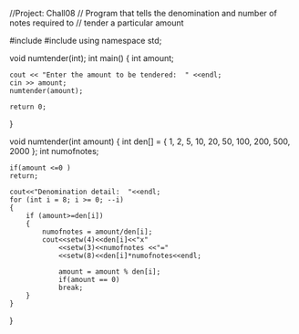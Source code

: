 //Project: Chall08
// Program that tells the denomination and number of notes required to 
// tender a particular amount

#include <iostream>
#include <iomanip>
using namespace std;

void numtender(int);
int main()
{
    int amount;

    cout << "Enter the amount to be tendered:  " <<endl;
    cin >> amount;
    numtender(amount);

    return 0;
}

void numtender(int amount)
{
    int den[] = { 1, 2, 5, 10, 20, 50, 100, 200, 500, 2000 };
    int numofnotes;

    if(amount <=0 )
    return;

    cout<<"Denomination detail:  "<<endl;
    for (int i = 8; i >= 0; --i)
    {
        if (amount>=den[i])
        {
            numofnotes = amount/den[i];
            cout<<setw(4)<<den[i]<<"x"
                <<setw(3)<<numofnotes <<"="
                <<setw(8)<<den[i]*numofnotes<<endl;

                amount = amount % den[i];
                if(amount == 0)
                break;
        }
    }
}


